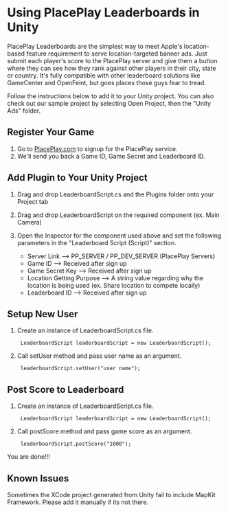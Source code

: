 Using PlacePlay Leaderboards in Unity
=====================================

PlacePlay Leaderboards are the simplest way to meet Apple's location-based feature requirement to serve location-targeted banner ads. Just submit each player's score to the PlacePlay server and give them a button where they can see how they rank against other players in their city, state or country. It's fully compatible with other leaderboard solutions like GameCenter and OpenFeint, but goes places those guys fear to tread.

Follow the instructions below to add it to your Unity project. You can also check out our sample project by selecting Open Project, then the "Unity Ads" folder.

Register Your Game
------------------

1. Go to [PlacePlay.com](http://placeplay.com) to signup for the PlacePlay service.
2. We'll send you back a Game ID, Game Secret and Leaderboard ID.

Add Plugin to Your Unity Project
--------------------------------
1. Drag and drop LeaderboardScript.cs and the Plugins folder onto your Project tab

2. Drag and drop LeaderboardScript on the required component (ex. Main Camera)

3. Open the Inspector for the component used above and set the following parameters in the "Leaderboard Script (Script)" section.

	* Server Link --> PP_SERVER / PP_DEV_SERVER (PlacePlay Servers)
	* Game ID --> Received after sign up
	* Game Secret Key --> Received after sign up
	* Location Getting Purpose --> A string value regarding why the location is being used (ex. Share location to compete locally)
	* Leaderboard ID --> Received after sign up

Setup New User
--------------

1. Create an instance of LeaderboardScript.cs file.

		LeaderboardScript leaderboardScript = new LeaderboardScript();
2. Call setUser method and pass user name as an argument. 

		leaderboardScript.setUser("user name");

Post Score to Leaderboard
-------------------------

1. Create an instance of LeaderboardScript.cs file. 

		LeaderboardScript leaderboardScript = new LeaderboardScript();
2. Call postScore method and pass game score as an argument. 

		leaderboardScript.postScore("1000");

You are done!!!

Known Issues
------------
Sometimes the XCode project generated from Unity fail to include MapKit Framework. Please add it manually if its not there.

